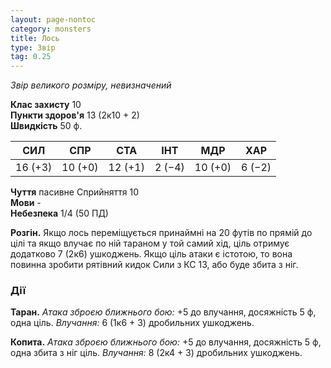```yaml
---
layout: page-nontoc
category: monsters
title: Лось
type: Звір
tag: 0.25
---
```


_Звір великого розміру, невизначений_  

**Клас захисту** 10    
**Пункти здоров'я** 13 (2к10 + 2)    
**Швидкість** 50 ф.  

| СИЛ     | СПР     | СТА     | ІНТ    | МДР     | ХАР    |
| ------- | ------- | ------- | ------ | ------- | ------ |
| 16 (+3) | 10 (+0) | 12 (+1) | 2 (−4) | 10 (+0) | 6 (−2) |

**Чуття** пасивне Сприйняття 10    
**Мови** -    
**Небезпека** 1/4 (50 ПД)  

**Розгін.** Якщо лось переміщується принаймні на 20 футів по прямій до цілі та якщо влучає по ній тараном у той самий хід, ціль отримує додатково 7 (2к6) ушкоджень. Якщо ціль атаки є істотою, то вона повинна зробити рятівний кидок Сили з КС 13, або буде збита з ніг.

### Дії
**Таран.** _Атака зброєю ближнього бою:_ +5 до влучання, досяжність 5 ф, одна ціль. _Влучання:_ 6 (1к6 + 3) дробильних ушкоджень.    

**Копита.** _Атака зброєю ближнього бою:_ +5 до влучання, досяжність 5 ф, одна збита з ніг ціль. _Влучання:_ 8 (2к4 + 3) дробильних ушкоджень. 
